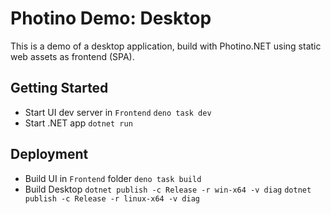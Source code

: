 # Photino Demo: Desktop

This is a demo of a desktop application, build with Photino.NET using static web assets as frontend (SPA).

## Getting Started

- Start UI dev server in `Frontend`
    `deno task dev`
- Start .NET app
    `dotnet run` 

## Deployment

- Build UI in `Frontend` folder
    `deno task build`
- Build Desktop
    `dotnet publish -c Release -r win-x64 -v diag`
    `dotnet publish -c Release -r linux-x64 -v diag`
    